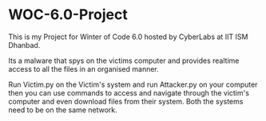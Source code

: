 # WOC-6.0-Project

This is my Project for Winter of Code 6.0 hosted by CyberLabs at IIT ISM Dhanbad.

Its a malware that spys on the victims computer and provides realtime access to all the files in an organised manner. 

Run Victim.py on the Victim's system and run Attacker.py on your computer then you can use commands to access and navigate through the victim's computer and even download files from their system. Both the systems need to be on the same network.
